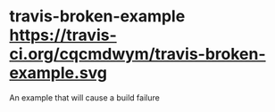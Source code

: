 # travis-broken-example  https://travis-ci.org/cqcmdwym/travis-broken-example.svg

An example that will cause a build failure
